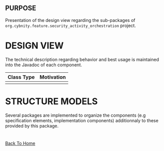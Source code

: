 ## PURPOSE
Presentation of the design view regarding the sub-packages of `org.cybnity.feature.security_activity_orchestration` project.

# DESIGN VIEW
The technical description regarding behavior and best usage is maintained into the Javadoc of each component.

|Class Type|Motivation|
| :-- | :-- |
| | |

# STRUCTURE MODELS
Several packages are implemented to organize the components (e.g specification elements, implementation components) additionnaly to these provided by this package.

#
[Back To Home](README.md)
